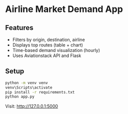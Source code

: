 # Airline Market Demand App

## Features
- Filters by origin, destination, airline
- Displays top routes (table + chart)
- Time-based demand visualization (hourly)
- Uses Aviationstack API and Flask

## Setup

```bash
python -m venv venv
venv\Scripts\activate
pip install -r requirements.txt
python app.py
```

Visit: http://127.0.0.1:5000

